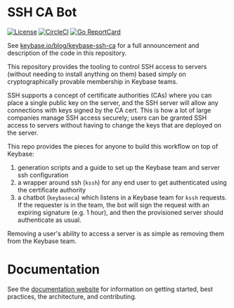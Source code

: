 # SSH CA Bot

[![License](https://img.shields.io/badge/license-BSD-success.svg)](https://opensource.org/licenses/BSD-3-Clause)
[![CircleCI](https://circleci.com/gh/keybase/bot-sshca.svg?style=shield)](https://circleci.com/gh/keybase/bot-sshca)
[![Go ReportCard](https://goreportcard.com/badge/github.com/keybase/bot-sshca)](https://goreportcard.com/report/github.com/keybase/bot-sshca)

See [keybase.io/blog/keybase-ssh-ca](https://keybase.io/blog/keybase-ssh-ca) for a full announcement and description
of the code in this repository. 

This repository provides the tooling to control SSH access to servers (without needing to install anything 
on them) based simply on cryptographically provable membership in Keybase teams. 

SSH supports a concept of certificate authorities (CAs) where you can place a single public key on the server, 
and the SSH server will allow any connections with keys signed by the CA cert. This is how a lot of large companies 
manage SSH access securely; users can be granted SSH access to servers without having to change the keys that are 
deployed on the server. 

This repo provides the pieces for anyone to build this workflow on top of Keybase:
1. generation scripts and a guide to set up the Keybase team and server ssh configuration
2. a wrapper around ssh (`kssh`) for any end user to get authenticated using the certificate authority
3. a chatbot (`keybaseca`) which listens in a Keybase team for `kssh` requests. If the requester is in the team, the bot will sign the request with an expiring signature (e.g. 1 hour), and then the provisioned server should authenticate as usual.

Removing a user's ability to access a server is as simple as removing them from the Keybase team.

# Documentation

See the [documentation website](https://keybase-ssh-ca-bot.readthedocs.io/en/latest/) for information on getting started,
best practices, the architecture, and contributing. 